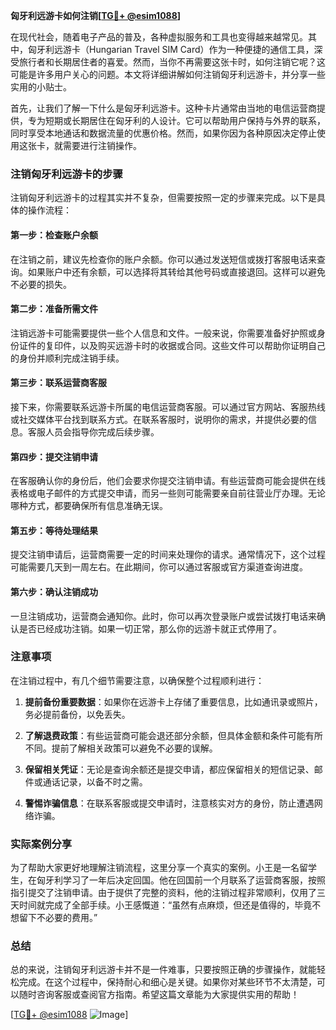 **匈牙利远游卡如何注销[[TG💪+ @esim1088](https://t.me/s/esim1088)]**

在现代社会，随着电子产品的普及，各种虚拟服务和工具也变得越来越常见。其中，匈牙利远游卡（Hungarian Travel SIM Card）作为一种便捷的通信工具，深受旅行者和长期居住者的喜爱。然而，当你不再需要这张卡时，如何注销它呢？这可能是许多用户关心的问题。本文将详细讲解如何注销匈牙利远游卡，并分享一些实用的小贴士。

首先，让我们了解一下什么是匈牙利远游卡。这种卡片通常由当地的电信运营商提供，专为短期或长期居住在匈牙利的人设计。它可以帮助用户保持与外界的联系，同时享受本地通话和数据流量的优惠价格。然而，如果你因为各种原因决定停止使用这张卡，就需要进行注销操作。

### 注销匈牙利远游卡的步骤

注销匈牙利远游卡的过程其实并不复杂，但需要按照一定的步骤来完成。以下是具体的操作流程：

#### 第一步：检查账户余额
在注销之前，建议先检查你的账户余额。你可以通过发送短信或拨打客服电话来查询。如果账户中还有余额，可以选择将其转给其他号码或直接退回。这样可以避免不必要的损失。

#### 第二步：准备所需文件
注销远游卡可能需要提供一些个人信息和文件。一般来说，你需要准备好护照或身份证件的复印件，以及购买远游卡时的收据或合同。这些文件可以帮助你证明自己的身份并顺利完成注销手续。

#### 第三步：联系运营商客服
接下来，你需要联系远游卡所属的电信运营商客服。可以通过官方网站、客服热线或社交媒体平台找到联系方式。在联系客服时，说明你的需求，并提供必要的信息。客服人员会指导你完成后续步骤。

#### 第四步：提交注销申请
在客服确认你的身份后，他们会要求你提交注销申请。有些运营商可能会提供在线表格或电子邮件的方式提交申请，而另一些则可能需要亲自前往营业厅办理。无论哪种方式，都要确保所有信息准确无误。

#### 第五步：等待处理结果
提交注销申请后，运营商需要一定的时间来处理你的请求。通常情况下，这个过程可能需要几天到一周左右。在此期间，你可以通过客服或官方渠道查询进度。

#### 第六步：确认注销成功
一旦注销成功，运营商会通知你。此时，你可以再次登录账户或尝试拨打电话来确认是否已经成功注销。如果一切正常，那么你的远游卡就正式停用了。

### 注意事项

在注销过程中，有几个细节需要注意，以确保整个过程顺利进行：

1. **提前备份重要数据**：如果你在远游卡上存储了重要信息，比如通讯录或照片，务必提前备份，以免丢失。
   
2. **了解退费政策**：有些运营商可能会退还部分余额，但具体金额和条件可能有所不同。提前了解相关政策可以避免不必要的误解。

3. **保留相关凭证**：无论是查询余额还是提交申请，都应保留相关的短信记录、邮件或通话记录，以备不时之需。

4. **警惕诈骗信息**：在联系客服或提交申请时，注意核实对方的身份，防止遭遇网络诈骗。

### 实际案例分享

为了帮助大家更好地理解注销流程，这里分享一个真实的案例。小王是一名留学生，在匈牙利学习了一年后决定回国。他在回国前一个月联系了运营商客服，按照指引提交了注销申请。由于提供了完整的资料，他的注销过程非常顺利，仅用了三天时间就完成了全部手续。小王感慨道：“虽然有点麻烦，但还是值得的，毕竟不想留下不必要的费用。”

### 总结

总的来说，注销匈牙利远游卡并不是一件难事，只要按照正确的步骤操作，就能轻松完成。在这个过程中，保持耐心和细心是关键。如果你对某些环节不太清楚，可以随时咨询客服或查阅官方指南。希望这篇文章能为大家提供实用的帮助！

[[TG💪+ @esim1088](https://t.me/s/esim1088) ![Image](https://i.postimg.cc/4NQfJmqS/Snipaste-2025-05-13-00-14-12.png)]